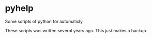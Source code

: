 pyhelp
======

Some scripts of python for automaticly

These scripts was written several years ago. This just makes a backup.

